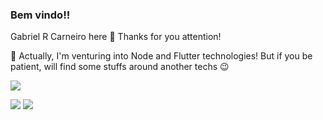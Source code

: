 ### Bem vindo!!

Gabriel R Carneiro here 🤩 Thanks for you attention!

<p align='left'>
  🚀 Actually, I'm venturing into Node and Flutter technologies! But if you be patient, will find some stuffs around another techs 😉
</p>

![](https://github-readme-stats.vercel.app/api/top-langs/?username=ooncyber&layout=compact)

<p align="left">

  <a href="https://www.linkedin.com/in/gabriel-rodrigues-carneiro" alt="Linkedin">
  <img src="https://img.shields.io/badge/-Linkedin-0e76a8?style=for-the-badge&logo=Linkedin&logoColor=white&link=https://www.linkedin.com/in/gabriel-rodrigues-carneiro" /></a>

  <a href="https://www.facebook.com/100002107369207" alt="Facebook">
  <img src="https://img.shields.io/badge/-Facebook-3b5998?style=for-the-badge&logo=facebook&logoColor=white&link=https://www.facebook.com/100002107369207/"/></a>
</p>  
